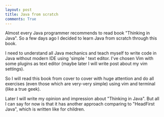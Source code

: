 ```yaml
---
layout: post
title: Java from scratch
comments: True
---
```


Almost every Java programmer recommends to read book 
"Thinking in Java". So a few days ago I decided to 
learn Java from scratch through this book.

I need to understand all Java mechanics and teach myself 
to write code in Java without modern IDE using 'simple ' text 
editor. I've chosen Vim with some plugins as text editor 
(maybe later I will write post about my vim settings).

So I will read this book from cover to cover with huge 
attention and do all exercises (even those which are very-very 
simple) using vim and terminal (like a true geek).

Later I will write my opinion and impression about "Thinking 
in Java". But all I can say for now is that it has another 
approach comparing to "HeadFirst Java", which is 
written like for children. 
